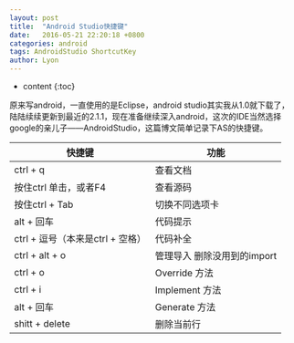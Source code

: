 ```yaml
---
layout: post
title:  "Android Studio快捷键"
date:   2016-05-21 22:20:18 +0800
categories: android
tags: AndroidStudio ShortcutKey
author: Lyon
---
```

* content
{:toc}

原来写android，一直使用的是Eclipse，android studio其实我从1.0就下载了，陆陆续续更新到最近的2.1.1，现在准备继续深入android，这次的IDE当然选择google的亲儿子——AndroidStudio，这篇博文简单记录下AS的快捷键。







| 快捷键       | 功能   |
| --------- | ---- |
| ctrl + q  | 查看文档 |
| 按住ctrl 单击，或者F4 | 查看源码 |
| 按住ctrl + Tab | 切换不同选项卡 |
| alt + 回车 | 代码提示 |
| ctrl + 逗号（本来是ctrl + 空格）| 代码补全 |
| ctrl + alt + o | 管理导入 删除没用到的import |
| ctrl + o | Override 方法 |
| ctrl + i | Implement 方法 |
| alt + 回车 | Generate 方法 |
| shitt + delete | 删除当前行 |